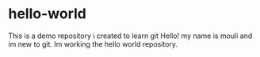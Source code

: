 # hello-world
This is a demo repository i created to learn git
Hello! my name is mouli and im new to git. Im working the hello world repository.
